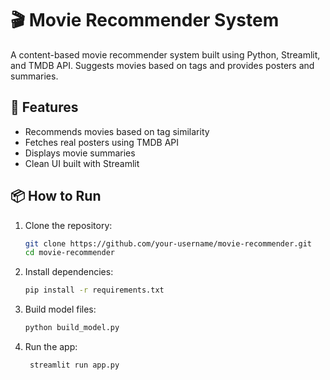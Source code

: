 # 🎬 Movie Recommender System

A content-based movie recommender system built using Python, Streamlit, and TMDB API. Suggests movies based on tags and provides posters and summaries.

## 🚀 Features

- Recommends movies based on tag similarity
- Fetches real posters using TMDB API
- Displays movie summaries
- Clean UI built with Streamlit

## 📦 How to Run

1. Clone the repository:
   ```bash
   git clone https://github.com/your-username/movie-recommender.git
   cd movie-recommender
2. Install dependencies:
   ```bash
   pip install -r requirements.txt
3. Build model files:
   ```bash
   python build_model.py
4. Run the app:
   ```bash
    streamlit run app.py

